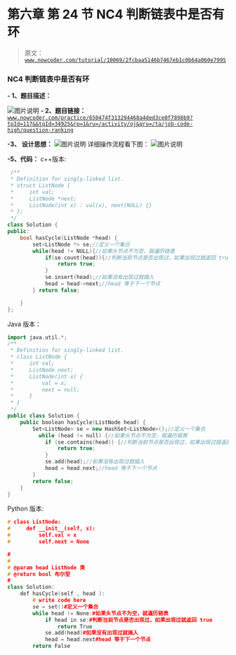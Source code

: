 # 第六章 第 24 节 NC4 判断链表中是否有环

> 原文：[`www.nowcoder.com/tutorial/10069/2fcbaa5146b7467eb1c0b64a060e7995`](https://www.nowcoder.com/tutorial/10069/2fcbaa5146b7467eb1c0b64a060e7995)

### NC4 判断链表中是否有环

**- 1、题目描述：**

![图片说明](img/55b4be50877f37012f0fb1947a6c27f5.png "图片标题")
**- 2、题目链接：**
[`www.nowcoder.com/practice/650474f313294468a4ded3ce0f7898b9?tpId=117&&tqId=34925&rp=1&ru=/activity/oj&qru=/ta/job-code-high/question-ranking`](https://www.nowcoder.com/practice/650474f313294468a4ded3ce0f7898b9?tpId=117&&tqId=34925&rp=1&ru=/activity/oj&qru=/ta/job-code-high/question-ranking)

**-3、 设计思想：**
![图片说明](img/fa06141475de277f1cf72b2f134e03a6.png "图片标题")
详细操作流程看下图：
![图片说明](img/82d16643ae3052c76306602396eb9dc2.png "图片标题")

**-5、代码：**
c++版本:

```cpp
 /**
 * Definition for singly-linked list.
 * struct ListNode {
 *     int val;
 *     ListNode *next;
 *     ListNode(int x) : val(x), next(NULL) {}
 * };
 */
class Solution {
public:
    bool hasCycle(ListNode *head) {
        set<ListNode *> se;//定义一个集合
        while(head != NULL){//如果头节点不为空，就遍历链表
            if(se.count(head)){//判断当前节点是否出现过，如果出现过就返回 true
                return true;
            }
            se.insert(head);//如果没有出现过就插入
            head = head->next;//head 等于下一个节点
        } return false;

    }
};

```

Java 版本：

```cpp
import java.util.*;
/**
 * Definition for singly-linked list.
 * class ListNode {
 *     int val;
 *     ListNode next;
 *     ListNode(int x) {
 *         val = x;
 *         next = null;
 *     }
 * }
 */
public class Solution {
    public boolean hasCycle(ListNode head) {
        Set<ListNode> se = new HashSet<ListNode>();//定义一个集合
          while (head != null) {//如果头节点不为空，就遍历链表
            if (se.contains(head)) {//判断当前节点是否出现过，如果出现过就返回 true
                return true;
            }
            se.add(head);//如果没有出现过就插入
            head = head.next;//head 等于下一个节点
        }
        return false;
    }
}

```

Python 版本:

```cpp
# class ListNode:
#     def __init__(self, x):
#         self.val = x
#         self.next = None

#
# 
# @param head ListNode 类 
# @return bool 布尔型
#
class Solution:
    def hasCycle(self , head ):
        # write code here
        se = set()#定义一个集合
        while head != None:#如果头节点不为空，就遍历链表
            if head in se:#判断当前节点是否出现过，如果出现过就返回 true
                return True
            se.add(head)#如果没有出现过就插入
            head = head.next#head 等于下一个节点
        return False

```